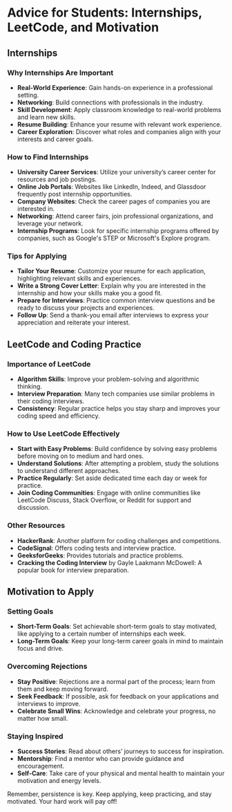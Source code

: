 # Advice for Students: Internships, LeetCode, and Motivation

## Internships

### Why Internships Are Important
- **Real-World Experience**: Gain hands-on experience in a professional setting.
- **Networking**: Build connections with professionals in the industry.
- **Skill Development**: Apply classroom knowledge to real-world problems and learn new skills.
- **Resume Building**: Enhance your resume with relevant work experience.
- **Career Exploration**: Discover what roles and companies align with your interests and career goals.

### How to Find Internships
- **University Career Services**: Utilize your university’s career center for resources and job postings.
- **Online Job Portals**: Websites like LinkedIn, Indeed, and Glassdoor frequently post internship opportunities.
- **Company Websites**: Check the career pages of companies you are interested in.
- **Networking**: Attend career fairs, join professional organizations, and leverage your network.
- **Internship Programs**: Look for specific internship programs offered by companies, such as Google's STEP or Microsoft's Explore program.

### Tips for Applying
- **Tailor Your Resume**: Customize your resume for each application, highlighting relevant skills and experiences.
- **Write a Strong Cover Letter**: Explain why you are interested in the internship and how your skills make you a good fit.
- **Prepare for Interviews**: Practice common interview questions and be ready to discuss your projects and experiences.
- **Follow Up**: Send a thank-you email after interviews to express your appreciation and reiterate your interest.

## LeetCode and Coding Practice

### Importance of LeetCode
- **Algorithm Skills**: Improve your problem-solving and algorithmic thinking.
- **Interview Preparation**: Many tech companies use similar problems in their coding interviews.
- **Consistency**: Regular practice helps you stay sharp and improves your coding speed and efficiency.

### How to Use LeetCode Effectively
- **Start with Easy Problems**: Build confidence by solving easy problems before moving on to medium and hard ones.
- **Understand Solutions**: After attempting a problem, study the solutions to understand different approaches.
- **Practice Regularly**: Set aside dedicated time each day or week for practice.
- **Join Coding Communities**: Engage with online communities like LeetCode Discuss, Stack Overflow, or Reddit for support and discussion.

### Other Resources
- **HackerRank**: Another platform for coding challenges and competitions.
- **CodeSignal**: Offers coding tests and interview practice.
- **GeeksforGeeks**: Provides tutorials and practice problems.
- **Cracking the Coding Interview** by Gayle Laakmann McDowell: A popular book for interview preparation.

## Motivation to Apply

### Setting Goals
- **Short-Term Goals**: Set achievable short-term goals to stay motivated, like applying to a certain number of internships each week.
- **Long-Term Goals**: Keep your long-term career goals in mind to maintain focus and drive.

### Overcoming Rejections
- **Stay Positive**: Rejections are a normal part of the process; learn from them and keep moving forward.
- **Seek Feedback**: If possible, ask for feedback on your applications and interviews to improve.
- **Celebrate Small Wins**: Acknowledge and celebrate your progress, no matter how small.

### Staying Inspired
- **Success Stories**: Read about others’ journeys to success for inspiration.
- **Mentorship**: Find a mentor who can provide guidance and encouragement.
- **Self-Care**: Take care of your physical and mental health to maintain your motivation and energy levels.

Remember, persistence is key. Keep applying, keep practicing, and stay motivated. Your hard work will pay off!
